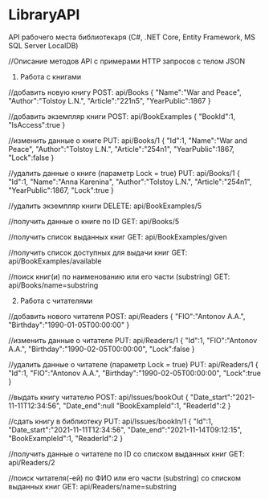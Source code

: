 # LibraryAPI
API рабочего места библиотекаря (C#, .NET Core, Entity Framework, MS SQL Server LocalDB)

//Описание методов API с примерами HTTP запросов с телом JSON

1. Работа с книгами

//добавить новую книгу
POST: api/Books
{
    "Name":"War and Peace",
    "Author":"Tolstoy L.N.",
    "Article":"221n5",
    "YearPublic":1867
}

//добавить экземпляр книги
POST: api/BookExamples
{
	"BookId":1,
	"IsAccess":true
}

//изменить данные о книге
PUT: api/Books/1
{
	"Id":1,
    "Name":"War and Peace",
    "Author":"Tolstoy L.N.",
    "Article":"254n1",
    "YearPublic":1867,
	"Lock":false
}

//удалить данные о книге (параметр Lock = true)
PUT: api/Books/1
{
    "Id":1,
    "Name":"Anna Karenina",
    "Author":"Tolstoy L.N.",
    "Article":"254n1",
    "YearPublic":1867,
	"Lock":true
}

//удалить экземпляр книги
DELETE: api/BookExamples/5

//получить данные о книге по ID
GET: api/Books/5

//получить список выданных книг
GET: api/BookExamples/given

//получить список доступных для выдачи книг
GET: api/BookExamples/available

//поиск книг(и) по наименованию или его части (substring)
GET: api/Books/name=substring


2. Работа с читателями

//добавить нового читателя
POST: api/Readers
{
    "FIO":"Antonov A.A.",
    "Birthday":"1990-01-05T00:00:00"
}

//изменить данные о читателе
PUT: api/Readers/1
{
	"Id":1,
	"FIO":"Antonov A.A.",
    "Birthday":"1990-02-05T00:00:00",
	"Lock":false
}

//удалить данные о читателе (параметр Lock = true)
PUT: api/Readers/1
{
	"Id":1,
	"FIO":"Antonov A.A.",
    "Birthday":"1990-02-05T00:00:00",
	"Lock":true
}

//выдать книгу читателю
POST: api/Issues/bookOut
{
	"Date_start":"2021-11-11T12:34:56", 
	"Date_end":null
	"BookExampleId":1,
	"ReaderId":2
}

//сдать книгу в библиотеку
PUT: api/Issues/bookIn/1
{
	"Id":1,
	"Date_start":"2021-11-11T12:34:56", 
	"Date_end":"2021-11-14T09:12:15",
	"BookExampleId":1,
	"ReaderId":2
}

//получить данные о читателе по ID со списком выданных книг
GET: api/Readers/2

//поиск читателя(-ей) по ФИО или его части (substring) со списком выданных книг
GET: api/Readers/name=substring
